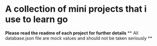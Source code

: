 # A collection of mini projects that i use to learn go

**Please read the readme of each project for further details**
** All database.json file are mock values and should not be taken seriously **
